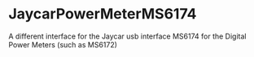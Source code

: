 # JaycarPowerMeterMS6174
A different interface for the Jaycar usb interface MS6174 for the Digital Power Meters (such as MS6172)

